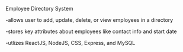Employee Directory System

-allows user to add, update, delete, or view employees in a directory

-stores key attributes about employees like contact info and start date

-utlizes ReactJS, NodeJS, CSS, Express, and MySQL
